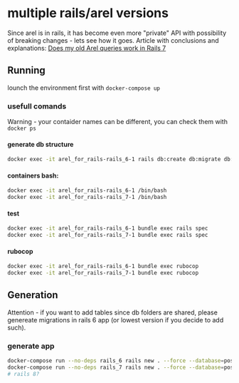 # multiple rails/arel versions
Since arel is in rails, it has become even more "private" API with possibility of breaking changes - lets see how it goes.
Article with conclusions and explanations: [Does my old Arel queries work in Rails 7](https://martinskruze.com/does_arel_work_in_rails_7)

## Running
lounch the environment first with `docker-compose up`

### usefull comands
Warning - your contaider names can be different, you can check them with `docker ps`

#### generate db structure
```bash
docker exec -it arel_for_rails-rails_6-1 rails db:create db:migrate db:seed
```

#### containers bash:
```bash
docker exec -it arel_for_rails-rails_6-1 /bin/bash
docker exec -it arel_for_rails-rails_7-1 /bin/bash
```
#### test
```bash
docker exec -it arel_for_rails-rails_6-1 bundle exec rails spec
docker exec -it arel_for_rails-rails_7-1 bundle exec rails spec
```

#### rubocop
```bash
docker exec -it arel_for_rails-rails_6-1 bundle exec rubocop
docker exec -it arel_for_rails-rails_7-1 bundle exec rubocop
```
## Generation
Attention - if you want to add tables since db folders are shared, please genereate migrations in rails 6 app (or lowest version if you decide to add such).

### generate app
```bash
docker-compose run --no-deps rails_6 rails new . --force --database=postgresql --api --skip-test
docker-compose run --no-deps rails_7 rails new . --force --database=postgresql --api --skip-test
# rails 8?
```

